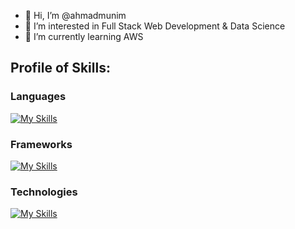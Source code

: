 - 👋 Hi, I’m @ahmadmunim
- 👀 I’m interested in Full Stack Web Development & Data Science
- 🌱 I’m currently learning AWS

## Profile of Skills:

### Languages

[![My Skills](https://skillicons.dev/icons?i=py,java,c,cs,js,html,css,mysql)](https://skillicons.dev)

### Frameworks

[![My Skills](https://skillicons.dev/icons?i=react,nodejs,mongodb,express)](https://skillicons.dev)

### Technologies

[![My Skills](https://skillicons.dev/icons?i=aws,bash,docker,linux,unity)](https://skillicons.dev)

<!---
ahmadmunim/ahmadmunim is a ✨ special ✨ repository because its `README.md` (this file) appears on your GitHub profile.
You can click the Preview link to take a look at your changes.
--->
